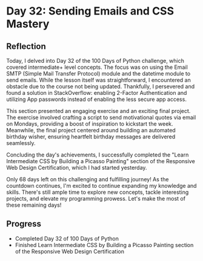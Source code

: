 # Day 32: Sending Emails and CSS Mastery

## Reflection
  Today, I delved into Day 32 of the 100 Days of Python challenge, which covered intermediate+ level concepts. The focus was on using the Email SMTP (Simple Mail Transfer Protocol) module and the datetime module to send emails. While the lesson itself was straightforward, I encountered an obstacle due to the course not being updated. Thankfully, I persevered and found a solution in StackOverflow: enabling 2-Factor Authentication and utilizing App passwords instead of enabling the less secure app access.
  
  This section presented an engaging exercise and an exciting final project. The exercise involved crafting a script to send motivational quotes via email on Mondays, providing a boost of inspiration to kickstart the week. Meanwhile, the final project centered around building an automated birthday wisher, ensuring heartfelt birthday messages are delivered seamlessly.

  Concluding the day's achievements, I successfully completed the "Learn Intermediate CSS by Building a Picasso Painting" section of the Responsive Web Design Certification, which I had started yesterday.

  Only 68 days left on this challenging and fulfilling journey! As the countdown continues, I'm excited to continue expanding my knowledge and skills. There's still ample time to explore new concepts, tackle interesting projects, and elevate my programming prowess. Let's make the most of these remaining days!

## Progress
  - Completed Day 32 of 100 Days of Python
  - Finished Learn Intermediate CSS by Building a Picasso Painting section of the Responsive Web Design Certification